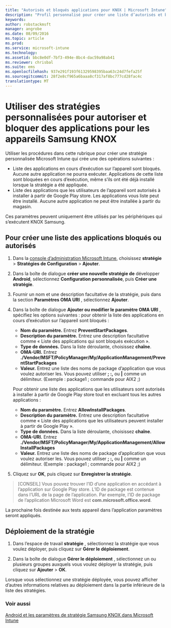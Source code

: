 ```yaml
---
title: "Autorisés et bloqués applications pour KNOX | Microsoft Intune"
description: "Profil personnalisé pour créer une liste d’autorisés et bloqués applications pour KNOX."
keywords: 
author: robstackmsft
manager: angrobe
ms.date: 08/09/2016
ms.topic: article
ms.prod: 
ms.service: microsoft-intune
ms.technology: 
ms.assetid: bbc8e0df-7bf3-494e-8bc4-dac59a98ab41
ms.reviewer: chrisbal
ms.suite: ems
ms.openlocfilehash: 937e291f193f61329598395baa63c24d7fefa25f
ms.sourcegitcommit: 28f2e8cf965a6baaa8cf317af8bc777cd28fac4c
translationtype: MT
---
```

# Utiliser des stratégies personnalisées pour autoriser et bloquer des applications pour les appareils Samsung KNOX

Utiliser les procédures dans cette rubrique pour créer une stratégie personnalisée Microsoft Intune qui crée une des opérations suivantes :

- Liste des applications en cours d’exécution sur l’appareil sont bloqués. Aucune autre application ne pourra exécuter. Applications de cette liste sont bloquées en cours d’exécution, même s’ils ont été déjà installé lorsque la stratégie a été appliquée.
- Liste des applications que les utilisateurs de l’appareil sont autorisés à installer à partir de Google Play store. Les applications vous liste peut être installé. Aucune autre application ne peut être installée à partir du magasin.

Ces paramètres peuvent uniquement être utilisés par les périphériques qui s’exécutent KNOX Samsung.

## Pour créer une liste des applications bloqués ou autorisés

1. Dans la [console d’administration Microsoft Intune](https://manage.microsoft.com/), choisissez **stratégie** &gt; **Stratégies de Configuration** &gt; **Ajouter**.
2. Dans la boîte de dialogue **créer une nouvelle stratégie de** développer **Android**, sélectionnez **Configuration personnalisée**, puis **Créer une stratégie**.
3. Fournir un nom et une description facultative de la stratégie, puis dans la section **Paramètres OMA URI** , sélectionnez **Ajouter**.
4. Dans la boîte de dialogue **Ajouter ou modifier le paramètre OMA URI** , spécifiez les options suivantes : pour obtenir la liste des applications en cours d’exécution sur l’appareil sont bloqués :
    
    - **Nom du paramètre.** Entrez **PreventStartPackages**.
    - **Description du paramètre.** Entrez une description facultative comme « Liste des applications qui sont bloqués exécution ».
    -   **Type de données.** Dans la liste déroulante, choisissez **chaîne**.
    -   **OMA-URI.** Entrez **./Vendor/MSFT/PolicyManager/My/ApplicationManagement/PreventStartPackages**
    -   **Valeur.** Entrez une liste des noms de package d’application que vous voulez autoriser les. Vous pouvez utiliser **; :,** ou **|** comme un délimiteur. (Exemple : package1 ; commande pour AIX2 ;)

    Pour obtenir une liste des applications que les utilisateurs sont autorisés à installer à partir de Google Play store tout en excluant tous les autres applications :

    - **Nom du paramètre.** Entrez **AllowInstallPackages**.
    - **Description du paramètre.** Entrez une description facultative comme « Liste des applications que les utilisateurs peuvent installer à partir de Google Play ».
    - **Type de données.** Dans la liste déroulante, choisissez **chaîne**.
    - **OMA-URI.** Entrez **./Vendor/MSFT/PolicyManager/My/ApplicationManagement/AllowInstallPackages**
    - **Valeur.** Entrez une liste des noms de package d’application que vous voulez autoriser les. Vous pouvez utiliser **; :,** ou **|** comme un délimiteur. (Exemple : package1 ; commande pour AIX2 ;)

4. Cliquez sur **OK**, puis cliquez sur **Enregistrer la stratégie**. 

>[CONSEIL] Vous pouvez trouver l’ID d’une application en accédant à l’application sur Google Play store. L’ID de package est contenue dans l’URL de la page de l’application. Par exemple, l’ID de package de l’application Microsoft Word est **com.microsoft.office.word**.

La prochaine fois destinée aux tests appareil dans l’application paramètres seront appliqués.


## Déploiement de la stratégie

1.  Dans l’espace de travail **stratégie** , sélectionnez la stratégie que vous voulez déployer, puis cliquez sur **Gérer le déploiement**.

2.  Dans la boîte de dialogue **Gérer le déploiement** , sélectionnez un ou plusieurs groupes auxquels vous voulez déployer la stratégie, puis cliquez sur **Ajouter** &gt; **OK**.

 
Lorsque vous sélectionnez une stratégie déployée, vous pouvez afficher d’autres informations relatives au déploiement dans la partie inférieure de la liste des stratégies.

### Voir aussi
[Android et les paramètres de stratégie Samsung KNOX dans Microsoft Intune](android-policy-settings-in-microsoft-intune.md)
